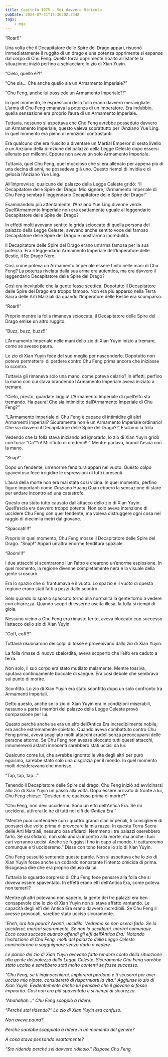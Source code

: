 ```yaml
---
title: Capitolo 1975 - Sei davvero Ridicolo
pubDate: 2024-07-31T15:36:02.244Z
tags:
    - mga
---
```



“Roar!!”

Una volta che il Decapitatore delle Spire del Drago apparì, risuonò immediatamente il ruggito di un drago e una potenza opprimente si espanse dal corpo di Chu Feng. Quella forza opprimente ribaltò all’istante la situazione; iniziò perfino a schiacciare lo zio di Xian Yuyin.

“Cielo, quello è?!”

“Che sia… Che anche quello sia un Armamento Imperiale?”

“Chu Feng, anche lui possiede un Armamento Imperiale?!”


In quel momento, le espressioni della folla erano davvero meravigliate. L’arma di Chu Feng emanava la potenza di un Imperatore. Era indubbio, quella sensazione era proprio l’aura di un Armamento Imperiale.

Tuttavia, nessuno si aspettava che Chu Feng avrebbe posseduto davvero un Armamento Imperiale, questo valeva soprattutto per l’Anziano Yue Ling. In quel momento era pieno di emozioni contrastanti.

Era qualcuno che era riuscito a diventare un Martial Emperor di sesto livello e un Anziano della direzione del palazzo della Legge Celeste dopo essersi allenato per millenni. Eppure non aveva un solo Armamento Imperiale.

Tuttavia, quel Chu Feng, quel moccioso che si era allenato per appena più di una decina di anni, ne possedeva già uno. Questo riempì di invidia e di gelosia l’Anziano Yue Ling.

All’improvviso, qualcuno del palazzo della Legge Celeste gridò: “Il Decapitatore delle Spire del Drago! Mio signore, l’Armamento Imperiale di Chu Feng sembra il leggendario Decapitatore delle Spire del Drago!”

Esaminandolo più attentamente, l’Anziano Yue Ling divenne verde. Quell’Armamento Imperiale non era esattamente uguale al leggendario Decapitatore delle Spire del Drago?

In effetti molti avevano sentito le grida scioccate di quella persona del palazzo della Legge Celeste, avevano anche sentito voce del famoso Decapitatore delle Spire del Drago e mostrarono incredulità.

Il Decapitatore delle Spire del Drago erano un’arma famosa per la sua potenza. Era il leggendario Armamento Imperiale dell’Imperatore delle Bestie, il Re Drago Nero.

Così come poteva un Armamento Imperiale essere finito nelle mani di Chu Feng? La potenza rivelata dalla sua arma era autentica, ma era davvero il leggendario Decapitatore delle Spire del Drago?

Così era inevitabile che la gente fosse scettica. Dopotutto il Decapitatore delle Spire del Drago era troppo famoso. Non era più apparso nella Terra Sacra delle Arti Marziali da quando l’Imperatore delle Bestie era scomparso.

“Roar!!”

Proprio mentre la folla rimaneva scioccata, il Decapitatore delle Spire del Drago emise un altro ruggito.

“Buzz, buzz, buzz!!”

L’Armamento Imperiale nelle mani dello zio di Xian Yuyin iniziò a tremare, come se avesse paura.

Lo zio di Xian Yuyin fece del suo meglio per nasconderlo. Dopotutto non poteva permettersi di perdere contro Chu Feng prima ancora che iniziasse lo scontro.

Tuttavia gli rimaneva solo una mano, come poteva celarlo? In effetti, perfino la mano con cui stava brandendo l’Armamento Imperiale aveva iniziato a tremare.

“Cielo, presto, guardate laggiù! L’Armamento Imperiale di quell’elfo sta tremando. Ha paura! Che sia intimidito dall’Armamento Imperiale di Chu Feng?”

“L’Armamento Imperiale di Chu Feng è capace di intimidire gli altri Armamenti Imperiali? Sicuramente non è un Armamento Imperiale ordinario! Che sia davvero il Decapitatore delle Spire del Drago?!” Esclamò la folla.

Vedendo che la folla stava iniziando ad ignorarlo, lo zio di Xian Yuyin gridò con furia: “Ca**o! Mi rifiuto di crederci!!!” Mentre parlava, brandì l’ascia con la mano.

“Snap!”

Dopo un fendente, un’enorme fenditura apparì nel vuoto. Questo colpo spaventoso fece irrigidire le espressioni di tutti i presenti.

L’aura della morte non era mai stata così vicina. In quel momento, perfino figure importanti come l’Anziano Huang Guan ebbero la sensazione di stare per andare incontro ad una catastrofe.

Questo era stato tutto causato dall’attacco dello zio di Xian Yuyin. Quell’ascia era davvero troppo potente. Non solo aveva intenzione di uccidere Chu Feng con quel fendente, ma voleva distruggere ogni cosa nel raggio di diecimila metri dal giovane.

“Spaccati!!!”

Proprio in quel momento, Chu Feng mosse il Decapitatore delle Spire del Drago. “Snap!” Apparì un’altra enorme fenditura spaziale.

“Boom!!!”

I due attacchi si scontrarono l’un l’altro e crearono un’enorme esplosione. In quel momento, la regione divenne completamente nera e la visuale della gente si oscurò.

Era lo spazio che si frantumava e il vuoto. Lo spazio e il vuoto di questa regione erano stati fatti a pezzi dallo scontro.

Solo quando lo spazio spaccato tornò alla normalità la gente tornò a vedere con chiarezza. Quando scoprì di esserne uscita illesa, la folla si riempì di gioia.

Nessuno vicino a Chu Feng era rimasto ferito, aveva bloccato con successo l’attacco dello zio di Xian Yuyin.

“Coff, coff!!”

Tuttavia risuonarono dei colpi di tosse e provenivano dallo zio di Xian Yuyin.

La folla rimase di nuovo sbalordita, aveva scoperto che l’elfo era caduto a terra.

Non solo, il suo corpo era stato mutilato malamente. Mentre tossiva, sputava continuamente boccate di sangue. Era così debole che sembrava sul punto di morire.

Sconfitto. Lo zio di Xian Yuyin era stato sconfitto dopo un solo confronto tra Armamenti Imperiali.

Detto questo, anche se lo zio di Xian Yuyin era in condizioni miserabili, nessuno a parte i membri del palazzo della Legge Celeste provò compassione per lui.

Questo perché anche se era un elfo dell’Antica Era incredibilmente nobile, era anche estremamente spietato. Quando aveva combattuto contro Chu Feng prima, aveva scagliato molti attacchi crudeli senza preoccuparsi delle persone attorno. Se Chu Feng non avesse bloccato tutti questi attacchi, innumerevoli astanti innocenti sarebbero stati uccisi da lui.

Qualcuno come lui, che avrebbe ignorato le vite degli altri per puro egoismo, sarebbe stato solo una disgrazia per il mondo. In quel momento molti desideravano che morisse.

“Tap, tap, tap…”

Tenendo il Decapitatore delle Spire del drago, Chu Feng iniziò ad avvicinarsi allo zio di Xian Yuyin un passo alla volta. Dopo essere arrivato di fronte a lui, Chu Feng chiese: “Desideri dire qualcosa prima di morire?”

“Chu Feng, non devi uccidermi. Sono un elfo dell’Antica Era. Se mi ucciderai, attirerai le ire di tutti noi elfi dell’Antica Era.”

“Mentre puoi contendere con i quattro grandi clan imperiali, ti consiglierei di pensarci due volte prima di provocare la mia razza. In questa Terra Sacra delle Arti Marziali, nessuno osa sfidarci. Nemmeno i tre palazzi oserebbero farlo. Se osi sfidarci, non solo andrai incontro alla morte, ma anche i tuoi cari verranno uccisi. Anche se fuggissi fino in capo al mondo, ti cattureremo comunque e ti uccideremo.” Disse con tono feroce lo zio di Xian Yuyin.

Chu Feng sussultò sentendo queste parole. Non si aspettava che lo zio di Xian Yuyin fosse anche un codardo nonostante l’intento omicida di prima. Bisognava dire che era proprio deluso da lui.

Tuttavia lo sguardo sorpreso di Chu Feng fece pensare alla folla che si doveva essere spaventato. In effetti erano elfi dell’Antica Era, come poteva non temerli?

Mentre gli altri potevano non saperlo, la gente dei tre palazzi era ben consapevole che lo zio di Xian Yuyin non si stava affatto vantando. Le capacità degli elfi dell’Antica Era erano davvero incredibili. Se Chu Feng li avesse provocati, sarebbe stato ucciso sicuramente.

<em>’Eheh, ora hai paura? Avanti, uccidilo. Vedremo se non oserai farlo. Se lo ucciderai, morirai sicuramente. Se non lo ucciderai, morirai comunque. Ecco cosa succede quando offendi gli elfi dell’Antica Era.<em>’ Notando l’esitazione di Chu Feng, molti del palazzo della Legge Celeste cominciarono a sogghignare senza darlo a vedere.

Le parole del zio di Xian Yuyin avevano fatto rendere conto della situazione alla gente del palazzo della Legge Celeste. Sicuramente Chu Feng sarebbe stato ucciso e sarebbero stati molto contenti se fosse successo.

“Chu Feng, se ti inginocchierai, implorerai perdono e ti scuserai per aver ucciso mio nipote, considererò di risparmiarti la vita.” Aggiunse lo zio di Xian Yuyin. Evidentemente anche lui pensava che il giovane si fosse impaurito. Così non era più spaventato e si riempì di sicurezza.

“Ahahahah…” Chu Feng scoppiò a ridere.

“Perché stai ridendo?” Lo zio di Xian Yuyin era confuso.

Non aveva paura?

Perché sarebbe scoppiato a ridere in un momento del genere?

A cosa stava pensando esattamente?

“Sto ridendo perché sei davvero ridicolo.” Rispose Chu Feng.


